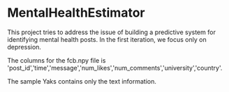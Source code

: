 # MentalHealthEstimator
This project tries to address the issue of building a predictive system for identifying mental health posts. In the first iteration, we focus only on depression. 

The columns for the fcb.npy file is 'post_id','time','message','num_likes','num_comments','university','country'. 

The sample Yaks contains only the text information. 


